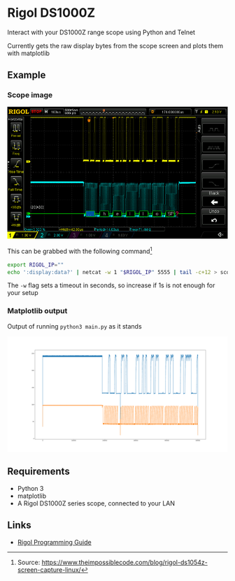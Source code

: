 # Rigol DS1000Z

Interact with your DS1000Z range scope using Python and Telnet

Currently gets the raw display bytes from the scope screen and plots them with matplotlib

## Example

### Scope image

![](misc/scope.bmp)

This can be grabbed with the following command[^1]

[^1]: Source: <https://www.theimpossiblecode.com/blog/rigol-ds1054z-screen-capture-linux/>

```bash
export RIGOL_IP=""
echo ':display:data?' | netcat -w 1 "$RIGOL_IP" 5555 | tail -c+12 > scope.bmp`
```

The `-w` flag sets a timeout in seconds, so increase if 1s is not enough for your setup

### Matplotlib output

Output of running `python3 main.py` as it stands

![](misc/matplotlib.png)

## Requirements

- Python 3
- matplotlib
- A Rigol DS1000Z series scope, connected to your LAN

## Links

- [Rigol Programming Guide](https://www.rigol-uk.co.uk/jg/wp-content/uploads/2021/05/Rigol-DS1000Z-ProgrammingGuide.pdf)